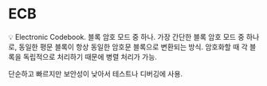 # ECB

<aside>
💡 Electronic Codebook.
블록 암호 모드 중 하나.
가장 간단한 블록 암호 모드 중 하나로, 동일한 평문 블록이 항상 동일한 암호문 블록으로 변환되는 방식.
암호화할 때 각 블록을 독립적으로 처리하기 때문에 병렬 처리가 가능.

단순하고 빠르지만 보안성이 낮아서 테스트나 디버깅에 사용.

</aside>